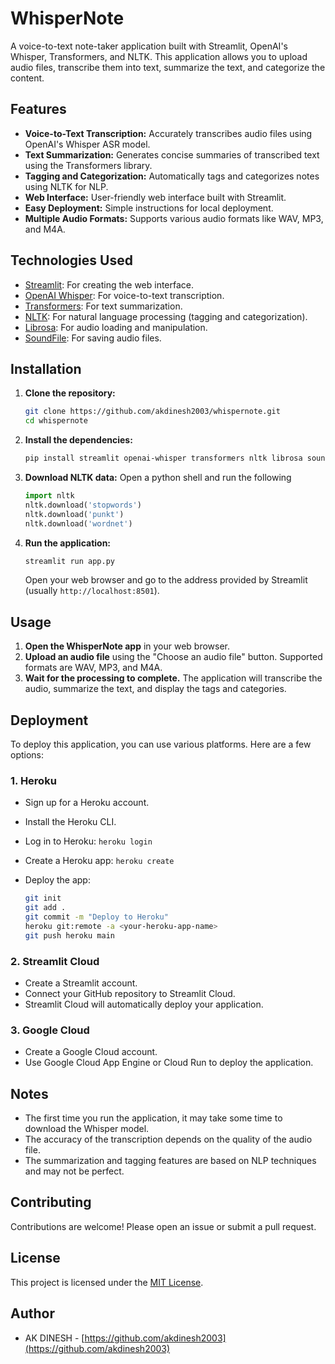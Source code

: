 # WhisperNote

A voice-to-text note-taker application built with Streamlit, OpenAI's Whisper, Transformers, and NLTK. This application allows you to upload audio files, transcribe them into text, summarize the text, and categorize the content.

## Features

*   **Voice-to-Text Transcription:** Accurately transcribes audio files using OpenAI's Whisper ASR model.
*   **Text Summarization:** Generates concise summaries of transcribed text using the Transformers library.
*   **Tagging and Categorization:** Automatically tags and categorizes notes using NLTK for NLP.
*   **Web Interface:** User-friendly web interface built with Streamlit.
*   **Easy Deployment:** Simple instructions for local deployment.
*   **Multiple Audio Formats:** Supports various audio formats like WAV, MP3, and M4A.

## Technologies Used

*   [Streamlit](https://streamlit.io/): For creating the web interface.
*   [OpenAI Whisper](https://openai.com/blog/whisper/): For voice-to-text transcription.
*   [Transformers](https://huggingface.co/transformers/): For text summarization.
*   [NLTK](https://www.nltk.org/): For natural language processing (tagging and categorization).
*   [Librosa](https://librosa.org/): For audio loading and manipulation.
*   [SoundFile](http://www.mega-nerd.com/libsndfile/): For saving audio files.

## Installation

1.  **Clone the repository:**

    ```bash
    git clone https://github.com/akdinesh2003/whispernote.git
    cd whispernote
    ```

2.  **Install the dependencies:**

    ```bash
    pip install streamlit openai-whisper transformers nltk librosa soundfile
    ```

3.  **Download NLTK data:**
    Open a python shell and run the following

    ```python
    import nltk
    nltk.download('stopwords')
    nltk.download('punkt')
    nltk.download('wordnet')
    ```

4.  **Run the application:**

    ```bash
    streamlit run app.py
    ```

    Open your web browser and go to the address provided by Streamlit (usually `http://localhost:8501`).

## Usage

1.  **Open the WhisperNote app** in your web browser.
2.  **Upload an audio file** using the "Choose an audio file" button. Supported formats are WAV, MP3, and M4A.
3.  **Wait for the processing to complete.** The application will transcribe the audio, summarize the text, and display the tags and categories.

## Deployment

To deploy this application, you can use various platforms. Here are a few options:

### 1. Heroku

*   Sign up for a Heroku account.
*   Install the Heroku CLI.
*   Log in to Heroku: `heroku login`
*   Create a Heroku app: `heroku create`
*   Deploy the app:

    ```bash
    git init
    git add .
    git commit -m "Deploy to Heroku"
    heroku git:remote -a <your-heroku-app-name>
    git push heroku main
    ```

### 2. Streamlit Cloud

*   Create a Streamlit account.
*   Connect your GitHub repository to Streamlit Cloud.
*   Streamlit Cloud will automatically deploy your application.

### 3. Google Cloud

*   Create a Google Cloud account.
*   Use Google Cloud App Engine or Cloud Run to deploy the application.

## Notes

*   The first time you run the application, it may take some time to download the Whisper model.
*   The accuracy of the transcription depends on the quality of the audio file.
*   The summarization and tagging features are based on NLP techniques and may not be perfect.

## Contributing

Contributions are welcome! Please open an issue or submit a pull request.

## License

This project is licensed under the [MIT License](LICENSE).

## Author

*   AK DINESH - [https://github.com/akdinesh2003](https://github.com/akdinesh2003)

